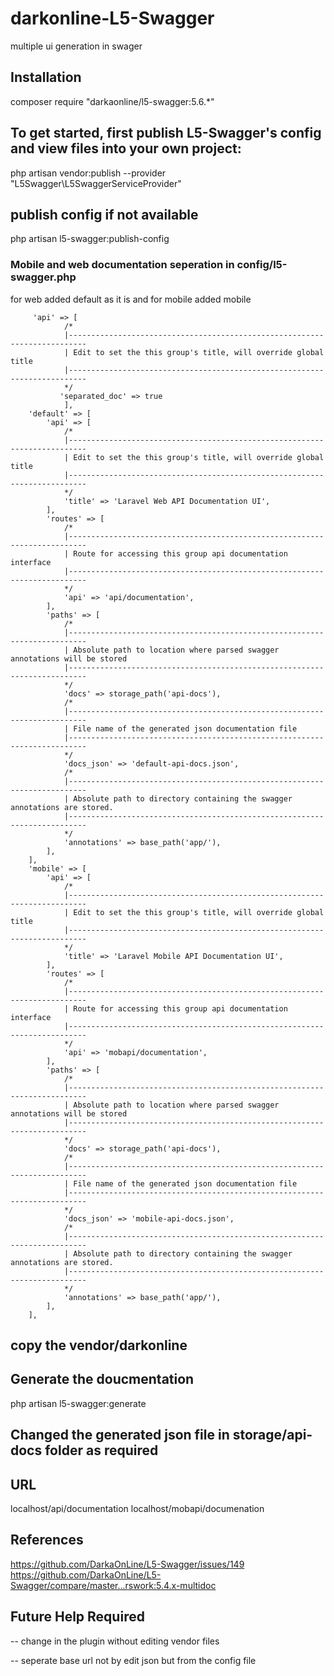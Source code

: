 # darkonline-L5-Swagger
multiple ui generation in swager

## Installation
composer require "darkaonline/l5-swagger:5.6.*"

## To get started, first publish L5-Swagger's config and view files into your own project:
php artisan vendor:publish --provider "L5Swagger\L5SwaggerServiceProvider"

## publish config if not available 
php artisan l5-swagger:publish-config

### Mobile and web documentation seperation in config/l5-swagger.php

for web added default as it is and for mobile added mobile
       
         'api' => [
                /*
                |--------------------------------------------------------------------------
                | Edit to set the this group's title, will override global title
                |--------------------------------------------------------------------------
                */
               'separated_doc' => true
                ],
        'default' => [
            'api' => [
                /*
                |--------------------------------------------------------------------------
                | Edit to set the this group's title, will override global title
                |--------------------------------------------------------------------------
                */
                'title' => 'Laravel Web API Documentation UI',
            ],
            'routes' => [
                /*
                |--------------------------------------------------------------------------
                | Route for accessing this group api documentation interface
                |--------------------------------------------------------------------------
                */
                'api' => 'api/documentation',
            ],
            'paths' => [
                /*
                |--------------------------------------------------------------------------
                | Absolute path to location where parsed swagger annotations will be stored
                |--------------------------------------------------------------------------
                */
                'docs' => storage_path('api-docs'),
                /*
                |--------------------------------------------------------------------------
                | File name of the generated json documentation file
                |--------------------------------------------------------------------------
                */
                'docs_json' => 'default-api-docs.json',
                /*
                |--------------------------------------------------------------------------
                | Absolute path to directory containing the swagger annotations are stored.
                |--------------------------------------------------------------------------
                */
                'annotations' => base_path('app/'),
            ],
        ],
        'mobile' => [
            'api' => [
                /*
                |--------------------------------------------------------------------------
                | Edit to set the this group's title, will override global title
                |--------------------------------------------------------------------------
                */
                'title' => 'Laravel Mobile API Documentation UI',
            ],
            'routes' => [
                /*
                |--------------------------------------------------------------------------
                | Route for accessing this group api documentation interface
                |--------------------------------------------------------------------------
                */
                'api' => 'mobapi/documentation',
            ],
            'paths' => [
                /*
                |--------------------------------------------------------------------------
                | Absolute path to location where parsed swagger annotations will be stored
                |--------------------------------------------------------------------------
                */
                'docs' => storage_path('api-docs'),
                /*
                |--------------------------------------------------------------------------
                | File name of the generated json documentation file
                |--------------------------------------------------------------------------
                */
                'docs_json' => 'mobile-api-docs.json',
                /*
                |--------------------------------------------------------------------------
                | Absolute path to directory containing the swagger annotations are stored.
                |--------------------------------------------------------------------------
                */
                'annotations' => base_path('app/'),
            ],
        ],


## copy the vendor/darkonline

## Generate the doucmentation
php artisan l5-swagger:generate

## Changed the generated json file in storage/api-docs folder as required


## URL
localhost/api/documentation
localhost/mobapi/documenation

## References
https://github.com/DarkaOnLine/L5-Swagger/issues/149
https://github.com/DarkaOnLine/L5-Swagger/compare/master...rswork:5.4.x-multidoc

## Future Help Required 

-- change in the plugin without editing vendor files

-- seperate base url not by edit json but from the config file
